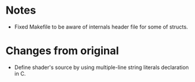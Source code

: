 # Notes

* Fixed Makefile to be aware of internals header file for some of structs.

# Changes from original

* Define shader's source by using multiple-line string literals declaration in C.
